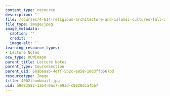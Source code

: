 ```yaml
---
content_type: resource
description: ''
file: /courses/4-614-religious-architecture-and-islamic-cultures-fall-2002/a9e835821ab40ac769adc8020dca4bb7_4002thumbnail.jpg
file_type: image/jpeg
image_metadata:
  caption: ''
  credit: ''
  image-alt: ''
learning_resource_types:
- Lecture Notes
ocw_type: OCWImage
parent_title: Lecture Notes
parent_type: CourseSection
parent_uid: 68abeaab-4eff-532c-e858-18d3ffb567bd
resourcetype: Image
title: 4002thumbnail.jpg
uid: a9e83582-1ab4-0ac7-69ad-c8020dca4bb7
---
```


